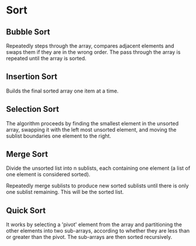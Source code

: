 # Sort

## Bubble Sort

Repeatedly steps through the array, compares adjacent elements and swaps them if they are in the wrong order. The pass through the array is repeated until the array is sorted.

## Insertion Sort

Builds the final sorted array one item at a time.

## Selection Sort

The algorithm proceeds by finding the smallest element in the unsorted array, swapping it with the left most unsorted element, and moving the sublist boundaries one element to the right.

## Merge Sort

Divide the unsorted list into n sublists, each containing one element (a list of one element is considered sorted).

Repeatedly merge sublists to produce new sorted sublists until there is only one sublist remaining. This will be the sorted list.

## Quick Sort

It works by selecting a 'pivot' element from the array and partitioning the other elements into two sub-arrays, according to whether they are less than or greater than the pivot. The sub-arrays are then sorted recursively.
